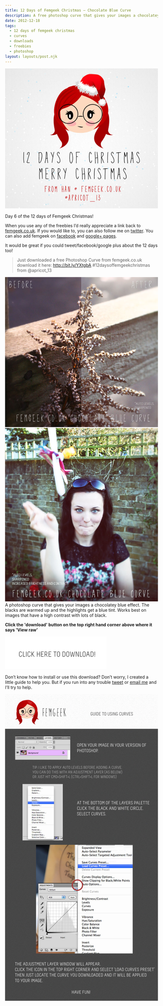 ```yaml
---
title: 12 Days of Femgeek Christmas – Chocolate Blue Curve
description: A free photoshop curve that gives your images a chocolatey blue effect. The blacks are warmed up and the highlights get a blue tint. Works best on images that have a high contrast with lots of black.
date: 2012-12-18
tags:
  - 12 days of femgeek christmas 
  - curves 
  - downloads 
  - freebies 
  - photoshop
layout: layouts/post.njk
---
```


![12 Days of Femgeek Christmas](12daysofchristmas-20201229111100282.jpg)

Day 6 of the 12 days of Femgeek Christmas!

When you use any of the freebies I’d really appreciate a link back to [femgeek.co.uk](http://www.femgeek.co.uk/). If you would like to, you can also follow me on [twitter](https://twitter.com/apricot_13). You can also add femgeek on [facebook](https://www.facebook.com/femgeek.co.uk) and [google+ pages](https://plus.google.com/110396807693668334198/posts).

 

It would be great if you could tweet/facebook/google plus about the 12 days too!

> Just downloaded a free Photoshop Curve from femgeek.co.uk download it here: http://bit.ly/YXtgbA #12daysoffemgeekchristmas from @apricot_13

 

![Chocolate Blue Curve](8253739631_010a976e13_c.jpg)
![Chocolate Blue Curve](8253739561_476068bbb0_c.jpg)
A photoshop curve that gives your images a chocolatey blue effect. The blacks are warmed up and the highlights get a blue tint. Works best on images that have a high contrast with lots of black.

 

**Click the 'download' button on the top right hand corner above where it says 'View raw'**

[![Femgeek Chocolate Blue Curve](downloadBtn-20201229111100259.jpg)](https://github.com/apricot13/femgeek-static/blob/master/posts/2012-12-18-12-days-of-femgeek-christmas-chocolate-blue-curve/FemgeekChocolateBlueCurve.zip)

 

 

Don’t know how to install or use this download? Don’t worry, I created a little guide to help you. But if you run into any trouble [tweet](https://www.twitter.com/apricot_13) or [email me](http://www.femgeek.co.uk/contact) and I’ll try to help.

 

 

![Using Curves](8253938166_fd730d89f2_o-20201229111100338.jpg)